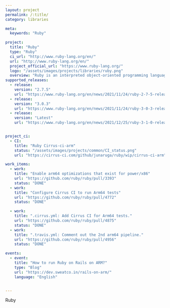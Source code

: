 ```yaml
---
layout: project
permalink: /:title/
category: libraries

meta:
  keywords: "Ruby"

project:
  title: "Ruby"
  type: "Ruby"
  ci_url: "http://www.ruby-lang.org/en/"
  url: "http://www.ruby-lang.org/en/"
  project_official_url: "https://www.ruby-lang.org/"
  logo: "/assets/images/projects/libraries/ruby.png"
  overview: "Ruby is an interpreted object-oriented programming language often used for web development. It also offers many scripting features to process plain text and serialized files, or manage system tasks. It is simple, straightforward, and extensible."
supported_releases:
  - release:
    version: "2.7.5"
    url: "https://www.ruby-lang.org/en/news/2021/11/24/ruby-2-7-5-released/"
  - release:
    version: "3.0.3"
    url: "https://www.ruby-lang.org/en/news/2021/11/24/ruby-3-0-3-released/"
  - release:
    version: "Latest"
    url: "https://www.ruby-lang.org/en/news/2021/12/25/ruby-3-1-0-released/"


project_ci:
  - CI:
    title: "Ruby Cirrus-ci-arm"
    status: "/assets/images/projects/common/CI_status.png"
    url: "https://cirrus-ci.com/github/junaruga/ruby/wip/cirrus-ci-arm"

work_items:
  - work:
    title: "Enable arm64 optimizations that exist for power/x86"
    url: "https://github.com/ruby/ruby/pull/3393"
    status: "DONE"
  - work:
    title: "Configure Cirrus CI to run Arm64 tests"
    url: "https://github.com/ruby/ruby/pull/4772"
    status: "DONE"

  - work:
    title: ".cirrus.yml: Add Cirrus CI for Arm64 tests."
    url: "https://github.com/ruby/ruby/pull/4875"
    status: "DONE"
  - work:
    title: ".travis.yml: Comment out the 2nd arm64 pipeline."
    url: "https://github.com/ruby/ruby/pull/4956"
    status: "DONE"

events:
  - event:
    title: "How to run Ruby on Rails on ARM?"
    type: "Blog"
    url: "https://dev.sweatco.in/rails-on-arm/"
    language: "English"


---
```


<p>Ruby</p>
